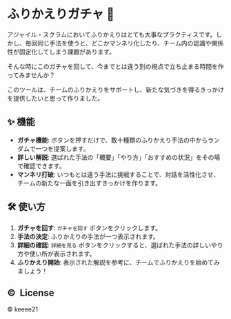 # ふりかえりガチャ 🎲

アジャイル・スクラムにおいてふりかえりはとても大事なプラクティスです。しかし、毎回同じ手法を使うと、どこかマンネリ化したり、チーム内の認識や関係性が固定化してしまう課題があります。

そんな時にこのガチャを回して、今までとは違う別の視点で立ち止まる時間を作ってみませんか？

このツールは、チームのふりかえりをサポートし、新たな気づきを得るきっかけを提供したいと思って作りました。

## ✨ 機能

* **ガチャ機能**: ボタンを押すだけで、数十種類のふりかえり手法の中からランダムで一つを提案します。
* **詳しい解説**: 選ばれた手法の「概要」「やり方」「おすすめの状況」をその場で確認できます。
* **マンネリ打破**: いつもとは違う手法に挑戦することで、対話を活性化させ、チームの新たな一面を引き出すきっかけを作ります。

## 🛠️ 使い方

1. **ガチャを回す**: `ガチャを回す` ボタンをクリックします。
2. **手法の決定**: ふりかえりの手法が一つ表示されます。
3. **詳細の確認**: `詳細を見る` ボタンをクリックすると、選ばれた手法の詳しいやり方や使い所が表示されます。
4. **ふりかえり開始**: 表示された解説を参考に、チームでふりかえりを始めてみましょう！


## © ️ License

© keeee21